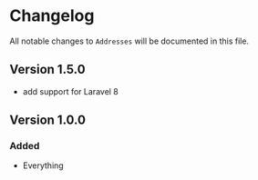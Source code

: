 # Changelog

All notable changes to `Addresses` will be documented in this file.

## Version 1.5.0
- add support for Laravel 8

## Version 1.0.0

### Added
- Everything
